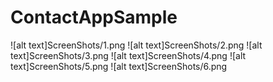 # ContactAppSample
![alt text]ScreenShots/1.png
![alt text]ScreenShots/2.png
![alt text]ScreenShots/3.png
![alt text]ScreenShots/4.png
![alt text]ScreenShots/5.png
![alt text]ScreenShots/6.png
